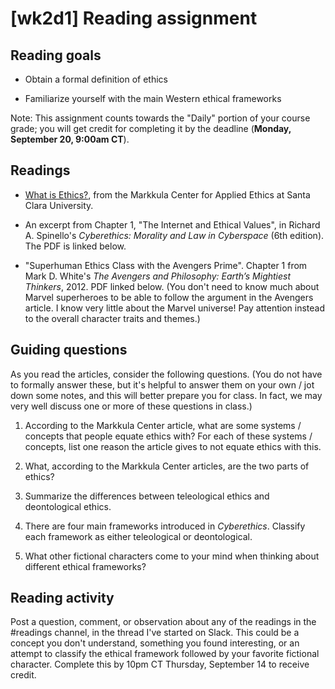 # [wk2d1] Reading assignment

## Reading goals

- Obtain a formal definition of ethics

- Familiarize yourself with the main Western ethical frameworks

Note: This assignment counts towards the "Daily" portion of your course grade; you will get credit for completing it by the deadline (**Monday, September 20, 9:00am CT**).
 

## Readings

- [What is Ethics?](https://www.scu.edu/ethics/ethics-resources/ethical-decision-making/what-is-ethics/), from the Markkula Center for Applied Ethics at Santa Clara University.

- An excerpt from Chapter 1, "The Internet and Ethical Values", in Richard A. Spinello's *Cyberethics: Morality and Law in Cyberspace* (6th edition). The PDF is linked below.  

- "Superhuman Ethics Class with the Avengers Prime". Chapter 1 from Mark D. White's *The Avengers and 
Philosophy: Earth’s Mightiest Thinkers*, 2012. PDF linked below. (You don't need to know much about Marvel superheroes to be able to follow the argument in the Avengers article. I know very little about the Marvel universe! Pay attention instead to the overall character traits and themes.)

## Guiding questions

As you read the articles, consider the following questions. (You do not have to formally answer these, but it's helpful to answer them on your own / jot down some notes, and this will better prepare you for class. In fact, we may very well discuss one or more of these questions in class.)

1. According to the Markkula Center article, what are some systems / concepts that people equate ethics with? For each of these systems / concepts, list one reason the article gives to not equate ethics with this.

2. What, according to the Markkula Center articles, are the two parts of ethics?

3. Summarize the differences between teleological ethics and deontological ethics.

4. There are four main frameworks introduced in *Cyberethics*. Classify each framework as either teleological or deontological.

5. What other fictional characters come to your mind when thinking about different ethical frameworks? 


## Reading activity

Post a question, comment, or observation about any of the readings in the #readings channel, in the thread I've started on Slack. This could be a concept you don't understand, something you found interesting, or an attempt to classify the ethical framework followed by your favorite fictional character. Complete this by 10pm CT Thursday, September 14 to receive credit.